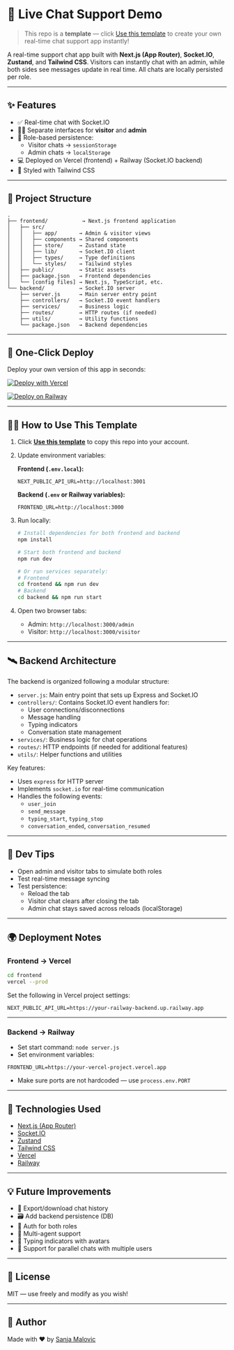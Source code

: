 # 💬 Live Chat Support Demo

> This repo is a **template** — click [Use this template](https://github.com/unjica/Live-Chat-Support-Demo/generate) to create your own real-time chat support app instantly!

A real-time support chat app built with **Next.js (App Router)**, **Socket.IO**, **Zustand**, and **Tailwind CSS**. Visitors can instantly chat with an admin, while both sides see messages update in real time. All chats are locally persisted per role.

---

## ✨ Features

- ✅ Real-time chat with Socket.IO  
- 🧑‍💻 Separate interfaces for **visitor** and **admin**  
- 🧠 Role-based persistence:
  - Visitor chats → `sessionStorage`
  - Admin chats → `localStorage`
- 💻 Deployed on Vercel (frontend) + Railway (Socket.IO backend)
- 💅 Styled with Tailwind CSS

---

## 📁 Project Structure

```
.
├── frontend/           → Next.js frontend application
│   ├── src/
│   │   ├── app/       → Admin & visitor views
│   │   ├── components → Shared components
│   │   ├── store/     → Zustand state
│   │   ├── lib/       → Socket.IO client
│   │   ├── types/     → Type definitions
│   │   └── styles/    → Tailwind styles
│   ├── public/        → Static assets
│   ├── package.json   → Frontend dependencies
│   └── [config files] → Next.js, TypeScript, etc.
└── backend/           → Socket.IO server
    ├── server.js      → Main server entry point
    ├── controllers/   → Socket.IO event handlers
    ├── services/      → Business logic
    ├── routes/        → HTTP routes (if needed)
    ├── utils/         → Utility functions
    └── package.json   → Backend dependencies
```

---

## 🚀 One-Click Deploy

Deploy your own version of this app in seconds:

[![Deploy with Vercel](https://vercel.com/button)](https://vercel.com/import/project?template=https://github.com/unjica/Live-Chat-Support-Demo)

[![Deploy on Railway](https://railway.app/button.svg)](https://railway.app/new/starters?template=node)

---

## 🧑‍💻 How to Use This Template

1. Click **[Use this template](https://github.com/unjica/Live-Chat-Support-Demo/generate)** to copy this repo into your account.
2. Update environment variables:

   **Frontend (`.env.local`):**
   ```
   NEXT_PUBLIC_API_URL=http://localhost:3001
   ```

   **Backend (`.env` or Railway variables):**
   ```
   FRONTEND_URL=http://localhost:3000
   ```

3. Run locally:

   ```bash
   # Install dependencies for both frontend and backend
   npm install

   # Start both frontend and backend
   npm run dev

   # Or run services separately:
   # Frontend
   cd frontend && npm run dev
   # Backend
   cd backend && npm run start
   ```

4. Open two browser tabs:
   - Admin: `http://localhost:3000/admin`
   - Visitor: `http://localhost:3000/visitor`

---

## 🛰 Backend Architecture

The backend is organized following a modular structure:

- `server.js`: Main entry point that sets up Express and Socket.IO
- `controllers/`: Contains Socket.IO event handlers for:
  - User connections/disconnections
  - Message handling
  - Typing indicators
  - Conversation state management
- `services/`: Business logic for chat operations
- `routes/`: HTTP endpoints (if needed for additional features)
- `utils/`: Helper functions and utilities

Key features:
- Uses `express` for HTTP server
- Implements `socket.io` for real-time communication
- Handles the following events:
  - `user_join`
  - `send_message`
  - `typing_start`, `typing_stop`
  - `conversation_ended`, `conversation_resumed`

---

## 🧪 Dev Tips

- Open admin and visitor tabs to simulate both roles
- Test real-time message syncing
- Test persistence:
  - Reload the tab
  - Visitor chat clears after closing the tab
  - Admin chat stays saved across reloads (localStorage)

---

## 🌍 Deployment Notes

### Frontend → Vercel

```bash
cd frontend
vercel --prod
```

Set the following in Vercel project settings:

```
NEXT_PUBLIC_API_URL=https://your-railway-backend.up.railway.app
```

---

### Backend → Railway

- Set start command: `node server.js`
- Set environment variables:

```
FRONTEND_URL=https://your-vercel-project.vercel.app
```

- Make sure ports are not hardcoded — use `process.env.PORT`

---

## 🧠 Technologies Used

- [Next.js (App Router)](https://nextjs.org/)
- [Socket.IO](https://socket.io/)
- [Zustand](https://github.com/pmndrs/zustand)
- [Tailwind CSS](https://tailwindcss.com/)
- [Vercel](https://vercel.com/)
- [Railway](https://railway.app/)

---

## 💡 Future Improvements

- 📁 Export/download chat history
- 🗃 Add backend persistence (DB)
- 🔐 Auth for both roles
- 👥 Multi-agent support
- 💬 Typing indicators with avatars
- 🔄 Support for parallel chats with multiple users

---

## 📄 License

MIT — use freely and modify as you wish!

---

## 👋 Author

Made with ❤️ by [Sanja Malovic](https://github.com/unjica)